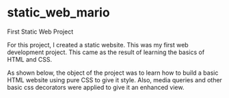# static_web_mario
First Static Web Project

For this project, I created a static website. This was my first web development project. This came as the result of learning the basics of HTML and CSS.

As shown below, the object of the project was to learn how to build a basic HTML website using pure CSS to give it style. Also, media queries and other basic css decorators were applied to give it an enhanced view.
